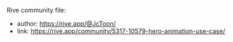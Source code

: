 Rive community file:

- author: https://rive.app/@JcToon/
- link: https://rive.app/community/5317-10579-hero-animation-use-case/

